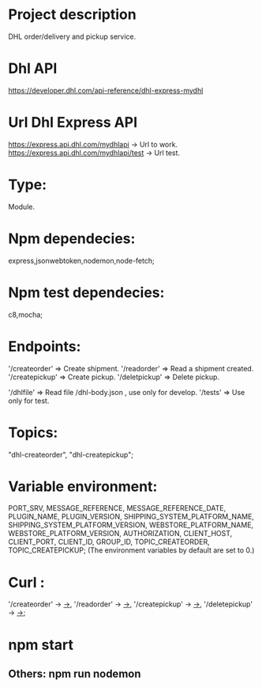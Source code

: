 # Project description
DHL order/delivery and pickup service.

# Dhl API
https://developer.dhl.com/api-reference/dhl-express-mydhl

# Url Dhl Express API
https://express.api.dhl.com/mydhlapi -> Url to work.
https://express.api.dhl.com/mydhlapi/test -> Url test.

# Type:
Module.

# Npm dependecies:
express,jsonwebtoken,nodemon,node-fetch;

# Npm test dependecies:
c8,mocha;

# Endpoints:
'/createorder' => Create shipment.
'/readorder' => Read a shipment created.
'/createpickup' => Create pickup.
'/deletpickup' => Delete pickup.

'/dhlfile' => Read file /dhl-body.json , use only for develop.
'/tests' => Use only for test.

# Topics:
"dhl-createorder", "dhl-createpickup";

# Variable environment:
PORT_SRV, MESSAGE_REFERENCE, MESSAGE_REFERENCE_DATE, PLUGIN_NAME, PLUGIN_VERSION, SHIPPING_SYSTEM_PLATFORM_NAME, SHIPPING_SYSTEM_PLATFORM_VERSION, WEBSTORE_PLATFORM_NAME, WEBSTORE_PLATFORM_VERSION, AUTHORIZATION, CLIENT_HOST, CLIENT_PORT, CLIENT_ID, GROUP_ID, TOPIC_CREATEORDER, TOPIC_CREATEPICKUP;
(The environment variables by default are set to 0.)

# Curl :
'/createorder' -> [->](./curl-dhl-createorder.txt),
'/readorder' -> [->](./curl-dhl-readorder.txt),
'/createpickup' -> [->](./curl-dhl-createpickup.txt),
'/deletepickup' -> [->](./curl-dhl-deletepickup.txt);

# npm start

Others:
npm run nodemon
---------------